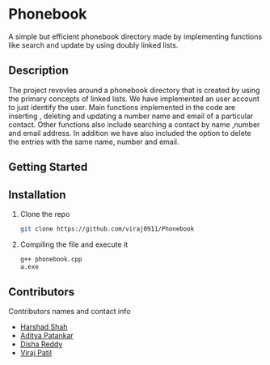 # Phonebook

A simple but efficient phonebook directory made by implementing functions like search and update by using doubly linked lists.

## Description

The project revovles around a phonebook directory that is created by using the primary concepts of linked lists. We have implemented an user account to just identify the user. Main functions implemented in the code are inserting , deleting and updating a number name and email of a particular contact. Other functions also include searching a contact by name ,number and email address. In addition we have also included the option to delete the entries with the same name, number and email.

## Getting Started


## Installation

1. Clone the repo
   ```sh
   git clone https://github.com/viraj0911/Phonebook
   ```
2. Compiling the file and execute it 
   ```sh
   g++ phonebook.cpp
   a.exe
   ```

## Contributors

Contributors names and contact info

* [Harshad Shah](https://github.com/HarshadShah3)<br>
* [Aditya Patankar](https://github.com/11trACE)<br>
* [Disha Reddy](https://github.com/dishareddyy)<br>
* [Viraj Patil](https://github.com/viraj0911)<br>

